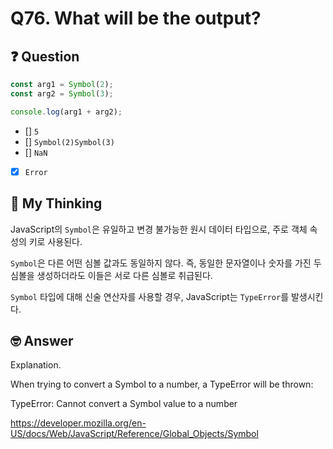 # Q76. What will be the output?

## ❓ Question

```js
const arg1 = Symbol(2);
const arg2 = Symbol(3);

console.log(arg1 + arg2);
```

- [] `5`
- [] `Symbol(2)Symbol(3)`
- [] `NaN`
- [x] `Error`

## 🤔 My Thinking

JavaScript의 `Symbol`은 유일하고 변경 불가능한 원시 데이터 타입으로, 주로 객체 속성의 키로 사용된다.

`Symbol`은 다른 어떤 심볼 값과도 동일하지 않다. 즉, 동일한 문자열이나 숫자를 가진 두 심볼을 생성하더라도 이들은 서로 다른 심볼로 취급된다.

`Symbol` 타입에 대해 신술 연산자를 사용할 경우, JavaScript는 `TypeError`를 발생시킨다.

## 🤓 Answer

Explanation.

When trying to convert a Symbol to a number, a TypeError will be thrown:

TypeError: Cannot convert a Symbol value to a number

https://developer.mozilla.org/en-US/docs/Web/JavaScript/Reference/Global_Objects/Symbol
